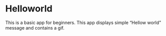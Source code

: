 # Helloworld

This is a basic app for beginners. 
This app displays simple “Hellow world” message and contains a gif.
